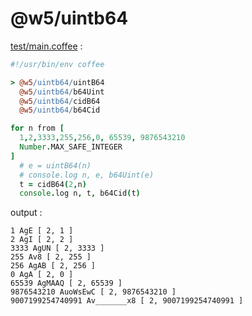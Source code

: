 [‼️]: ✏️README.mdt

# @w5/uintb64

[test/main.coffee](./test/main.coffee) :

```coffee
#!/usr/bin/env coffee

> @w5/uintb64/uintB64
  @w5/uintb64/b64Uint
  @w5/uintb64/cidB64
  @w5/uintb64/b64Cid

for n from [
  1,2,3333,255,256,0, 65539, 9876543210
  Number.MAX_SAFE_INTEGER
]
  # e = uintB64(n)
  # console.log n, e, b64Uint(e)
  t = cidB64(2,n)
  console.log n, t, b64Cid(t)
```

output :

```
1 AgE [ 2, 1 ]
2 AgI [ 2, 2 ]
3333 AgUN [ 2, 3333 ]
255 Av8 [ 2, 255 ]
256 AgAB [ 2, 256 ]
0 AgA [ 2, 0 ]
65539 AgMAAQ [ 2, 65539 ]
9876543210 AuoWsEwC [ 2, 9876543210 ]
9007199254740991 Av_______x8 [ 2, 9007199254740991 ]
```
